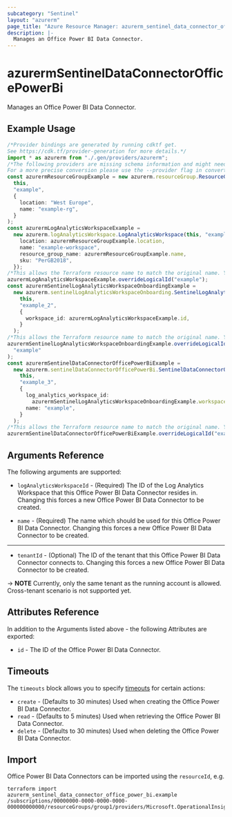 ```yaml
---
subcategory: "Sentinel"
layout: "azurerm"
page_title: "Azure Resource Manager: azurerm_sentinel_data_connector_office_power_bi"
description: |-
  Manages an Office Power BI Data Connector.
---
```


# azurermSentinelDataConnectorOfficePowerBi

Manages an Office Power BI Data Connector.

## Example Usage

```typescript
/*Provider bindings are generated by running cdktf get.
See https://cdk.tf/provider-generation for more details.*/
import * as azurerm from "./.gen/providers/azurerm";
/*The following providers are missing schema information and might need manual adjustments to synthesize correctly: azurerm.
For a more precise conversion please use the --provider flag in convert.*/
const azurermResourceGroupExample = new azurerm.resourceGroup.ResourceGroup(
  this,
  "example",
  {
    location: "West Europe",
    name: "example-rg",
  }
);
const azurermLogAnalyticsWorkspaceExample =
  new azurerm.logAnalyticsWorkspace.LogAnalyticsWorkspace(this, "example_1", {
    location: azurermResourceGroupExample.location,
    name: "example-workspace",
    resource_group_name: azurermResourceGroupExample.name,
    sku: "PerGB2018",
  });
/*This allows the Terraform resource name to match the original name. You can remove the call if you don't need them to match.*/
azurermLogAnalyticsWorkspaceExample.overrideLogicalId("example");
const azurermSentinelLogAnalyticsWorkspaceOnboardingExample =
  new azurerm.sentinelLogAnalyticsWorkspaceOnboarding.SentinelLogAnalyticsWorkspaceOnboarding(
    this,
    "example_2",
    {
      workspace_id: azurermLogAnalyticsWorkspaceExample.id,
    }
  );
/*This allows the Terraform resource name to match the original name. You can remove the call if you don't need them to match.*/
azurermSentinelLogAnalyticsWorkspaceOnboardingExample.overrideLogicalId(
  "example"
);
const azurermSentinelDataConnectorOfficePowerBiExample =
  new azurerm.sentinelDataConnectorOfficePowerBi.SentinelDataConnectorOfficePowerBi(
    this,
    "example_3",
    {
      log_analytics_workspace_id:
        azurermSentinelLogAnalyticsWorkspaceOnboardingExample.workspaceId,
      name: "example",
    }
  );
/*This allows the Terraform resource name to match the original name. You can remove the call if you don't need them to match.*/
azurermSentinelDataConnectorOfficePowerBiExample.overrideLogicalId("example");

```

## Arguments Reference

The following arguments are supported:

*   `logAnalyticsWorkspaceId` - (Required) The ID of the Log Analytics Workspace that this Office Power BI Data Connector resides in. Changing this forces a new Office Power BI Data Connector to be created.

*   `name` - (Required) The name which should be used for this Office Power BI Data Connector. Changing this forces a new Office Power BI Data Connector to be created.

***

* `tenantId` - (Optional) The ID of the tenant that this Office Power BI Data Connector connects to. Changing this forces a new Office Power BI Data Connector to be created.

\-> **NOTE** Currently, only the same tenant as the running account is allowed. Cross-tenant scenario is not supported yet.

## Attributes Reference

In addition to the Arguments listed above - the following Attributes are exported:

* `id` - The ID of the Office Power BI Data Connector.

## Timeouts

The `timeouts` block allows you to specify [timeouts](https://www.terraform.io/language/resources/syntax#operation-timeouts) for certain actions:

* `create` - (Defaults to 30 minutes) Used when creating the Office Power BI Data Connector.
* `read` - (Defaults to 5 minutes) Used when retrieving the Office Power BI Data Connector.
* `delete` - (Defaults to 30 minutes) Used when deleting the Office Power BI Data Connector.

## Import

Office Power BI Data Connectors can be imported using the `resourceId`, e.g.

```console
terraform import azurerm_sentinel_data_connector_office_power_bi.example /subscriptions/00000000-0000-0000-0000-000000000000/resourceGroups/group1/providers/Microsoft.OperationalInsights/workspaces/workspace1/providers/Microsoft.SecurityInsights/dataConnectors/dc1
```
